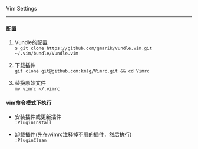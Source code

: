 Vim Settings

---

#### 配置

1. Vundle的配置   
```$ git clone https://github.com/gmarik/Vundle.vim.git ~/.vim/bundle/Vundle.vim```

2. 下载插件   
```git clone git@github.com:kmlg/Vimrc.git && cd Vimrc```   

3. 替换原始文件   
```mv vimrc ~/.vimrc```

#### vim命令模式下执行  
     
* 安装插件或更新插件     
```:PluginInstall```    
	
* 卸载插件(先在.vimrc注释掉不用的插件，然后执行)    
```:PluginClean```
